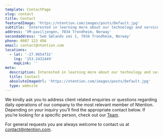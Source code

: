 ```yaml
---
template: ContactPage
slug: contact
title: Contact
featuredImage: 'https://ntention.com/images/posts/Default.jpg'
subtitle: 'Interested in learning more about our technology and services? Our entire team is available for discussion to ensure you are receiving the best information possible. We are here to help!'
address: 'VM-paviljongen, 7034 Trondheim, Norway'
secondaddress: 'Sem Sælands vei 1, 7034 Trondheim, Norway'
phone: 0987 123 456
email: contact@ntention.com
locations:
  - lat: '-27.9654732'
    lng: '153.2432449'
    mapLink: ''
meta:
  description: Interested in learning more about our technology and services? Our entire team is available for discussion to ensure you are receiving the best information possible. We are here to help!
  title: Contact
  absoluteImageUrl: 'https://ntention.com/images/posts/Default.jpg'
  type: website
---
```


We kindly ask you to address client related enquiries or questions regarding daily operations of our company to the most relevant member of Ntention. Depending on your inquiry you’ll find the appropriate contact below. If you’re looking for a specific person, check out our <a href="about/#team">Team</a>.

For general requests you are always welcome to contact us at <a href="mailto:contact@ntention.com">contact@ntention.com</a>.
